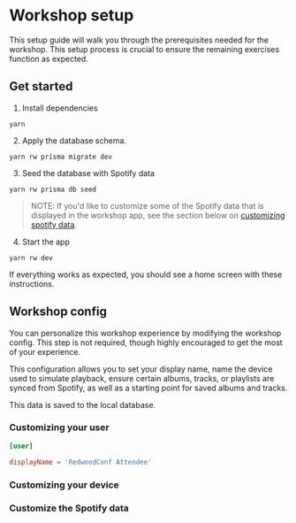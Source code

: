 # Workshop setup

This setup guide will walk you through the prerequisites needed for the workshop. This setup process is crucial to ensure the remaining exercises function as expected.

## Get started

1. Install dependencies

```
yarn
```

2. Apply the database schema.

```
yarn rw prisma migrate dev
```

3. Seed the database with Spotify data

```
yarn rw prisma db seed
```

> NOTE: If you'd like to customize some of the Spotify data that is displayed in the workshop app, see the section below on [customizing spotify data](#customize-the-spotify-data).

4. Start the app

```
yarn rw dev
```

If everything works as expected, you should see a home screen with these instructions.

## Workshop config

You can personalize this workshop experience by modifying the workshop config. This step is not required, though highly encouraged to get the most of your experience.

This configuration allows you to set your display name, name the device used to simulate playback, ensure certain albums, tracks, or playlists are synced from Spotify, as well as a starting point for saved albums and tracks.

This data is saved to the local database.

### Customizing your user

```toml
[user]

displayName = 'RedwoodConf Attendee'
```

### Customizing your device

### Customize the Spotify data
